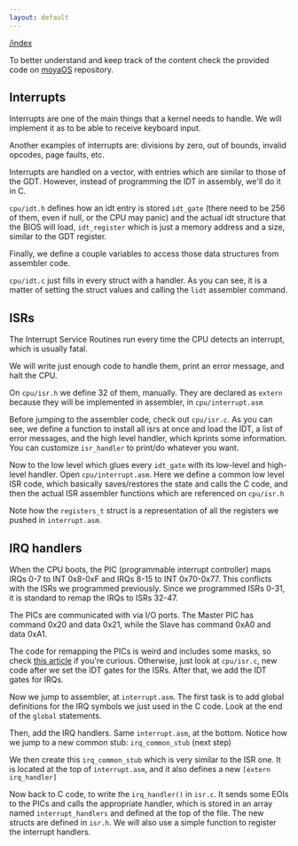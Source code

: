 ```yaml
---
layout: default
---
```


[/index](../bios.md)

To better understand and keep track of the content check the provided code on [moyaOS](https://github.com/moya10/moyaOS/tree/master/CPU) repository.

Interrupts
----------

Interrupts are one of the main things that a kernel needs to handle. We will implement it as to be able to receive keyboard input.

Another examples of interrupts are: divisions by zero, out of bounds, invalid opcodes, page faults, etc.

Interrupts are handled on a vector, with entries which are similar to those of the GDT. However, instead of programming the IDT in assembly, we'll do it in C.

`cpu/idt.h` defines how an idt entry is stored `idt_gate` (there need to be
256 of them, even if null, or the CPU may panic) and the actual idt structure that the BIOS will load, `idt_register` which is just a memory address and a size, similar to the GDT register.

Finally, we define a couple variables to access those data structures from assembler code.

`cpu/idt.c` just fills in every struct with a handler. As you can see, it is a matter
of setting the struct values and calling the `lidt` assembler command.

ISRs
----

The Interrupt Service Routines run every time the CPU detects an interrupt, which is usually fatal. 

We will write just enough code to handle them, print an error message, and halt the CPU.

On `cpu/isr.h` we define 32 of them, manually. They are declared as `extern` because they will be implemented in assembler, in `cpu/interrupt.asm`

Before jumping to the assembler code, check out `cpu/isr.c`. As you can see,
we define a function to install all isrs at once and load the IDT, a list of error
messages, and the high level handler, which kprints some information. You
can customize `isr_handler` to print/do whatever you want.

Now to the low level which glues every `idt_gate` with its low-level and
high-level handler. Open `cpu/interrupt.asm`. Here we define a common
low level ISR code, which basically saves/restores the state and calls
the C code, and then the actual ISR assembler functions which are referenced
on `cpu/isr.h`

Note how the `registers_t` struct is a representation of all the registers
we pushed in `interrupt.asm`.

IRQ handlers
----

When the CPU boots, the PIC (programmable interrupt controller) maps IRQs 0-7 to INT 0x8-0xF and IRQs 8-15 to INT 0x70-0x77. This conflicts with the ISRs we programmed previously. Since we programmed ISRs 0-31, it is standard to remap the IRQs to ISRs 32-47.

The PICs are communicated with via I/O ports. The Master PIC has command 0x20 and data 0x21, while the Slave has command 0xA0 and data 0xA1.

The code for remapping the PICs is weird and includes some masks, so check 
[this article](http://www.osdev.org/wiki/PIC) if you're curious. Otherwise, just look at `cpu/isr.c`, new code after we set the IDT
gates for the ISRs. After that, we add the IDT gates for IRQs.

Now we jump to assembler, at `interrupt.asm`. The first task is to add global definitions for the IRQ symbols we just used in the C code. Look at the end of the `global` statements.

Then, add the IRQ handlers. Same `interrupt.asm`, at the bottom. Notice how we jump to a new common stub: `irq_common_stub` (next step)

We then create this `irq_common_stub` which is very similar to the ISR one. It is located at the top of `interrupt.asm`, and it also defines a new `[extern irq_handler]`

Now back to C code, to write the `irq_handler()` in `isr.c`. It sends some EOIs to the PICs and calls the appropriate handler, which is stored in an array named `interrupt_handlers` and defined at the top of the file. The new structs are defined in `isr.h`. We will also use a simple function to register the interrupt handlers.